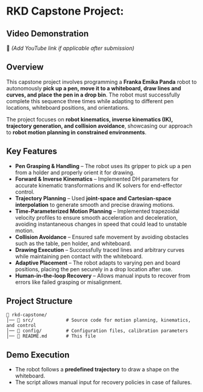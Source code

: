 # RKD Capstone Project:

## Video Demonstration
🔗 *(Add YouTube link if applicable after submission)*

## Overview
This capstone project involves programming a **Franka Emika Panda** robot to autonomously **pick up a pen, move it to a whiteboard, draw lines and curves, and place the pen in a drop bin**. The robot must successfully complete this sequence three times while adapting to different pen locations, whiteboard positions, and orientations.

The project focuses on **robot kinematics, inverse kinematics (IK), trajectory generation, and collision avoidance**, showcasing our approach to **robot motion planning in constrained environments**.

## Key Features
- **Pen Grasping & Handling** – The robot uses its gripper to pick up a pen from a holder and properly orient it for drawing.
- **Forward & Inverse Kinematics** – Implemented DH parameters for accurate kinematic transformations and IK solvers for end-effector control.
- **Trajectory Planning** – Used **joint-space and Cartesian-space interpolation** to generate smooth and precise drawing motions.
- **Time-Parameterized Motion Planning** – Implemented trapezoidal velocity profiles to ensure smooth acceleration and deceleration, avoiding instantaneous changes in speed that could lead to unstable motion.
- **Collision Avoidance** – Ensured safe movement by avoiding obstacles such as the table, pen holder, and whiteboard.
- **Drawing Execution** – Successfully traced lines and arbitrary curves while maintaining pen contact with the whiteboard.
- **Adaptive Placement** – The robot adapts to varying pen and board positions, placing the pen securely in a drop location after use.
- **Human-in-the-loop Recovery** – Allows manual inputs to recover from errors like failed grasping or misalignment.

## Project Structure
```
📂 rkd-capstone/
│── 📁 src/            # Source code for motion planning, kinematics, and control
│── 📁 config/         # Configuration files, calibration parameters
│── 📄 README.md       # This file
```

## Demo Execution
- The robot follows a **predefined trajectory** to draw a shape on the whiteboard.
- The script allows manual input for recovery policies in case of failures.
